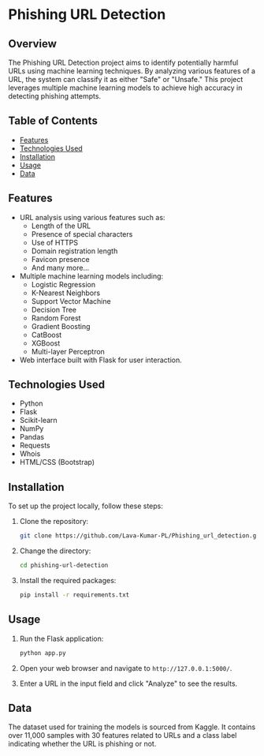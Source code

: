 # Phishing URL Detection

## Overview

The Phishing URL Detection project aims to identify potentially harmful URLs using machine learning techniques. By analyzing various features of a URL, the system can classify it as either "Safe" or "Unsafe." This project leverages multiple machine learning models to achieve high accuracy in detecting phishing attempts.

## Table of Contents

- [Features](#features)
- [Technologies Used](#technologies-used)
- [Installation](#installation)
- [Usage](#usage)
- [Data](#data)

## Features

- URL analysis using various features such as:
  - Length of the URL
  - Presence of special characters
  - Use of HTTPS
  - Domain registration length
  - Favicon presence
  - And many more...
- Multiple machine learning models including:
  - Logistic Regression
  - K-Nearest Neighbors
  - Support Vector Machine
  - Decision Tree
  - Random Forest
  - Gradient Boosting
  - CatBoost
  - XGBoost
  - Multi-layer Perceptron
- Web interface built with Flask for user interaction.

## Technologies Used

- Python
- Flask
- Scikit-learn
- NumPy
- Pandas
- Requests
- Whois
- HTML/CSS (Bootstrap)

## Installation

To set up the project locally, follow these steps:

1. Clone the repository:

   ```bash
   git clone https://github.com/Lava-Kumar-PL/Phishing_url_detection.git
   ```

2. Change the directory:

   ```bash
   cd phishing-url-detection
   ```

3. Install the required packages:
   ```bash
   pip install -r requirements.txt
   ```

## Usage

1. Run the Flask application:

   ```bash
   python app.py
   ```

2. Open your web browser and navigate to `http://127.0.0.1:5000/`.

3. Enter a URL in the input field and click "Analyze" to see the results.

## Data

The dataset used for training the models is sourced from Kaggle. It contains over 11,000 samples with 30 features related to URLs and a class label indicating whether the URL is phishing or not.
